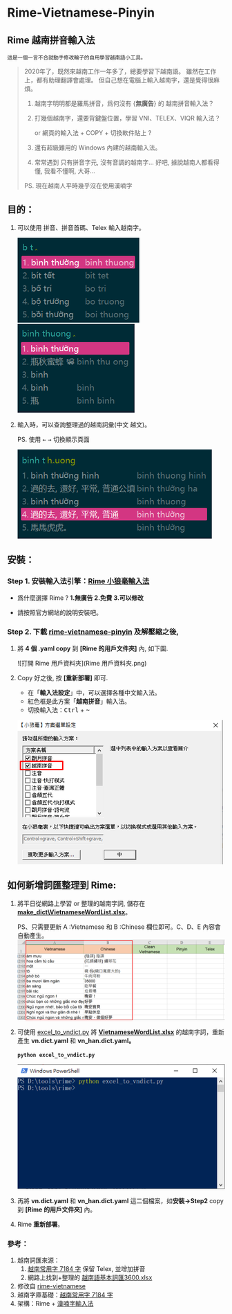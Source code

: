 # Rime-Vietnamese-Pinyin

## Rime 越南拼音輸入法

`這是一個一言不合就動手修改輪子的自用學習越南語小工具。`

> 2020年了，既然來越南工作一年多了，總要學習下越南語。
> 雖然在工作上，都有助理翻譯會處理。
> 但自己想在電腦上輸入越南字，還是覺得很麻煩。
> 1. 越南字明明都是羅馬拼音，爲何沒有 {**無廣告**} 的 越南拼音輸入法？
>
> 2. 打幾個越南字，還要背鍵盤位置，學習 VNI、TELEX、VIQR 輸入法？
>
>    or 網頁的輸入法 + COPY + 切換軟件貼上 ?
>
> 3. 還有超級難用的 Windows 內建的越南輸入法。
>
> 4. 常常遇到 只有拼音字元, 沒有音調的越南字...
>    好吧, 據說越南人都看得懂, 我看不懂啊, 大哥...
>
> PS. 現在越南人平時幾乎沒在使用漢喃字 
>

## 目的：

1. 可以使用 拼音、拼音首碼、Telex 輸入越南字。   

    ![image-20200602092014729](readme.assets/image-20200602092014729.png)![image-20200602092113378](readme.assets/image-20200602092113378.png)

2. 輸入時，可以查詢整理過的越南詞彙(中文 越文)。

   PS. 使用 <kbd>&#8592;</kbd> <kbd>&#8594;</kbd> 切換顯示頁面

   ![image-20200602092924410](readme.assets/image-20200602092924410.png) 



## 安裝：

### Step 1. 安裝輸入法引擎：[Rime 小狼毫輸入法](https://rime.im/)

- 爲什麼選擇 Rime ? **1.無廣告 2.免費 3.可以修改**

- 請按照官方網站的說明安裝吧。

  

### Step 2. 下載 [rime-vietnamese-pinyin](https://github.com/JaplinChen/rime-vietnamese-pinyin) 及解壓縮之後, 

1. 將 **4 個 .yaml copy** 到 **[Rime 的用戶文件夾]** 內, 如下圖.

   ![打開 Rime 用戶資料夾](Rime 用戶資料夾.png)

2. Copy 好之後, 按 **[重新部署]** 即可.

    - 在「**輸入法設定**」中，可以選擇各種中文輸入法。
    - 紅色框是此方案「**越南拼音**」輸入法。
    - 切換輸入法：<kbd>Ctrl</kbd> + <kbd>~</kbd>

    ![image-20200602075505838](readme.assets/image-20200602075505838.png)

   

## 如何新增詞匯整理到 Rime: 

1. 將平日從網路上學習 or 整理的越南字詞, 儲存在 **[make_dict\VietnameseWordList.xlsx](make_dict\VietnameseWordList.xlsx)**。

   PS、只需要更新 A :Vietnamese 和 B :Chinese 欄位即可。C、D、E 內容會自動產生。
   ![image-20200601095206012](readme.assets/image-20200601095206012.png)

2. 可使用 [excel_to_vndict.py](excel_to_vndict.py) 將 **[VietnameseWordList.xlsx](make_dict\VietnameseWordList.xlsx)** 的越南字詞，重新產生 **vn.dict.yaml** 和 **vn_han.dict.yaml。**

   **`python excel_to_vndict.py`**

   ![image-20200601104942188](readme.assets/image-20200601104942188.png)

3. 再將 **vn.dict.yaml** 和 **vn_han.dict.yaml** 這二個檔案，如**安裝->Step2** copy 到 **[Rime 的用戶文件夾]** 內。

4. Rime **重新部署**。

   


### 參考：

1. 越南詞匯來源：
   1. [越南常用字 7184 字](https://gist.github.com/hieuthi/1f5d80fca871f3642f61f7e3de883f3a) 保留 Telex, 並增加拼音
   2. 網路上找到+整理的 [越南語基本詞匯3600.xlsx](越南語基本詞匯3600.xlsx)
2. 修改自 [rime-vietnamese](https://github.com/gkovacs/rime-vietnamese)
3. 越南字庫基礎：[越南常用字 7184 字](https://gist.github.com/hieuthi/1f5d80fca871f3642f61f7e3de883f3a)
4. 架構：Rime + [漢喃字輸入法](https://chinese.com.vn/phan-mem-viet-chu-han-nom-weasel-hannom-mien-phi.html)


